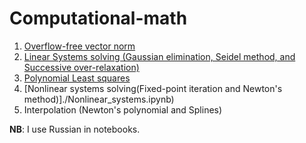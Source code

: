 # Computational-math

1. [Overflow-free vector norm](./Vector_norm.ipynb)
2. [Linear Systems solving (Gaussian elimination, Seidel method, and Successive over-relaxation)](./Linear_systems.ipynb)
3. [Polynomial Least squares](./Least%20squares.ipynb)
4. [Nonlinear systems solving(Fixed-point iteration and Newton's method)]./Nonlinear_systems.ipynb)
5. Interpolation (Newton's polynomial and Splines)

**NB**: I use Russian in notebooks.
